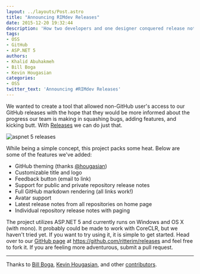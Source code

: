 ```yaml
---
layout: ../layouts/Post.astro
title: "Announcing RIMdev Releases"
date: 2015-12-20 19:32:44
description: 'How two developers and one designer conquered release notes'
tags:
- OSS
- GitHub
- ASP.NET 5
authors:
- Khalid Abuhakmeh
- Bill Boga
- Kevin Hougasian
categories:
- OSS
twitter_text: 'Announcing #RIMdev Releases'
---
```


We wanted to create a tool that allowed non-GitHub user's access to our GitHub releases with the hope that they would be more informed about the progress our team is making in squashing bugs, adding features, and kicking butt. With [Releases](https://github.com/ritterim/releases) we can do just that.

![aspnet 5 releases](https://silvrback.s3.amazonaws.com/uploads/7ee735c2-d192-43fa-bb14-b72975aadc67/Latest_releases_large.png)

While being a simple concept, this project packs some heat. Below are some of the features we've added:

- GitHub theming (thanks [@hougasian](https://twitter.com/hougasian))
- Customizable title and logo
- Feedback button (email to link)
- Support for public and private repository release notes
- Full GitHub markdown rendering (all links work!)
- Avatar support
- Latest release notes from all repositories on home page
- Individual repository release notes with paging

The project utilizes ASP.NET 5 and currently runs on Windows and OS X (with mono). It probably could be made to work with CoreCLR, but we haven't tried yet. If you want to try using it, it is simple to get started. Head over to our [GitHub page](https://github.com/ritterim/releases) at https://github.com/ritterim/releases and feel free to fork it. If you are feeling more adventurous, submit a pull request.

___

Thanks to [Bill Boga](https://github.com/billboga), [Kevin Hougasian](https://github.com/hougasian), and other [contributors](https://github.com/ritterim/releases/graphs/contributors).
